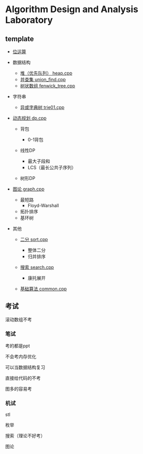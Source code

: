 # Algorithm Design and Analysis Laboratory

## template

- [位运算](template/bitwise_operations.md)
- 数据结构
  - [堆（优先队列） heap.cpp](copypasta-cpp/heap.cpp)
  - [并查集 union_find.cpp](copypasta-cpp/union_find.cpp)
  - [树状数组 fenwick_tree.cpp](copypasta-cpp/fenwick_tree.cpp)
- 字符串
  - [异或字典树 trie01.cpp](copypasta-cpp/trie01.cpp)
- [动态规划 dp.cpp](copypasta-cpp/dp.cpp)
  - 背包
    
    - 0-1背包
  
  - 线性DP
    
    - 最大子段和
    - LCS（最长公共子序列）
  - 树形DP
- [图论 graph.cpp](copypasta-cpp/graph.cpp)
  - 最短路
    - Floyd-Warshall
  - 拓扑排序
  - 基环树
- 其他
  
  - [二分 sort.cpp](copypasta-cpp/sort.cpp)
    - 整体二分
    - 归并排序
    
  - [搜索 search.cpp](copypasta-cpp/search.cpp)
    - 康托展开
  - [基础算法 common.cpp](copypasta-cpp/common.cpp)

## 考试

滚动数组不考

### 笔试

考的都是ppt

不会考内存优化

可以当数据结构复习

直接给代码的不考

图多的容易考

### 机试

stl

枚举

搜索（理论不好考）

图论